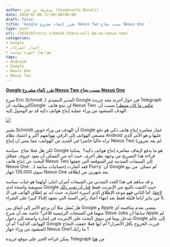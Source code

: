 ```yaml
---
author: يوغرطة بن علي (Youghourta Benali)
date: 2010-07-06 17:09:48+00:00
draft: false
title: 'Google تقرر إلغاء مشروع Nexus Two بسبب نجاح Nexus One  '
type: post
url: /2010/07/eric-schmidt-there-will-be-no-nexus-two/
categories:
- Google
- أخبار الشركات
- هواتف/ أجهزة لوحية
tags:
- Android
- Google
- Nexus One
- Nexus Two
---
```


**[Google تقرر إلغاء مشروع Nexus Two بسبب نجاح Nexus One](https://www.it-scoop.com/2010/07/eric-schmidt-there-will-be-no-nexus-two)**




صرح Eric Schmidt المدير التنفيذي لـ Google في حوار أجرته معه جريدة Telegraph البريطانية، أنGoogle  لن تنتج هاتف Nexus Two  [عكس ما كان منتظرا](https://www.it-scoop.com/2010/03/nexus-one-%D9%85%D8%A7-%D9%87%D9%8A-%D8%A5%D9%84%D8%A7-%D9%85%D8%B1%D8%AD%D9%84%D8%A9-%D8%A3%D9%88%D9%84%D9%8A%D8%A9-%D8%A8%D8%A7%D9%84%D9%86%D8%B3%D8%A8%D8%A9-%D8%A5%D9%84%D9%89-google/) بسبب أن الهدف المنشود من وراء عملية إنتاج هواتف ذكية قد تم الوصول إليه.


[![](https://www.it-scoop.com/wp-content/uploads/2010/07/eric_schmidt.jpg)
](https://www.it-scoop.com/2010/07/eric-schmidt-there-will-be-no-nexus-two)

يشير Schmidt أن الهدف من وراء خوض Google غمار مغامرة إنتاج هاتف ذكي هو دفع مصنعي الهواتف إلى الرقي بهواتفهم أكثر و اعتماد نظام Android عليها و هو الأمر الذي نراه حاليا حاضرا في العديد من الهواتف، مما يعني أن إنتاج Nexus Two لم يعد ضروريا.

لكن هل فعلا نجاح  سياسة Google هو ما يدفع لإيقاف مغامرة إنتاج هواتف ذكية؟  يمكننا قراءة هذا التصريح من وجهة نظر أخرى، حيث أنه من الممكن أن يعود عزوف عملاق البحث عن إنتاج هاتف Nexus Two إلى المبيعات المتدنية غير المتوقعة التي حققها Nexus One . فقد أشارت إحصائيات سابقة لـ Flurry  أن Google لم تتمكن  من بيع سوى 135.000 جهاز Nexus One بعد شهرين من إطلاقه.

و قد ساهم في هذا العدد المتدني من المبيعات أمران اثنان: أولهما هو غياب سياسة تسويقية واضحة لدى Google حيث اكتفت بالبيع عبر الإنترنت فقط [قبل أن تغيير ذلك لاحقا](https://www.it-scoop.com/2010/05/nexus-one-changes-availability/)، أما الثاني فهو موعد الإطلاق الذي أسيء اختياره، حيث أنه تم إطلاق الهاتف في الـ 5 من يناير أياما قليلة فقط بعد انتهاء أعياد رأس السنة التي تشهد إقبالا كبيرا على الشراء.

هل يُعقل مثلا أن يرجع الأمر إلى اتفاق بين Google و Apple يقضي بعدم منافسة أي منهما في المنتجات الرئيسية للآخر؟ خاصة بعد أن صرح Steve Jobs سابقا أن Apple لم تتدخل يوما في سوق البحث على الإنترنت في إشارة واضحة إلى دخول Google إلى عالم الهواتف الذكية؟ أم أن Google قررت الخروج بأقل الأضرار؟ أم أنها فعلا حققت النجاح المنشود من وراء جهاز Nexus One؟ ما رأيك؟

يمكن قراءة الخبر على موقع جريدة Telegraph من [هنا](http://www.telegraph.co.uk/technology/google/7864223/Googles-Eric-Schmidt-You-can-trust-us-with-your-data.html)

